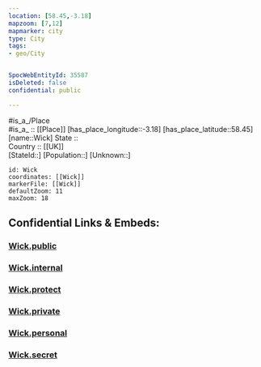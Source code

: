 ```yaml
---
location: [58.45,-3.18] 
mapzoom: [7,12] 
mapmarker: city 
type: City
tags:
- geo/City


SpocWebEntityId: 35587
isDeleted: false
confidential: public

---
```

#is_a_/Place  
#is_a_ :: [[Place]] 
[has_place_longitude::-3.18] 
[has_place_latitude::58.45] 
[name::Wick] 
State ::  
Country :: [[UK]]  
[StateId::] 
[Population::] 
[Unknown::] 


```leaflet
id: Wick
coordinates: [[Wick]] 
markerFile: [[Wick]] 
defaultZoom: 11 
maxZoom: 18
```


## Confidential Links & Embeds: 

### [Wick.public](/_public/\Earth\Continent\Europe\Europe~North\UK\Scotland\counties~Scotland\Highland\cities~HighlandWick.public.md) 

### [Wick.internal](/_internal/\Earth\Continent\Europe\Europe~North\UK\Scotland\counties~Scotland\Highland\cities~HighlandWick.internal.md) 

### [Wick.protect](/_protect/\Earth\Continent\Europe\Europe~North\UK\Scotland\counties~Scotland\Highland\cities~HighlandWick.protect.md) 

### [Wick.private](/_private/\Earth\Continent\Europe\Europe~North\UK\Scotland\counties~Scotland\Highland\cities~HighlandWick.private.md) 

### [Wick.personal](/_personal/\Earth\Continent\Europe\Europe~North\UK\Scotland\counties~Scotland\Highland\cities~HighlandWick.personal.md) 

### [Wick.secret](/_secret/\Earth\Continent\Europe\Europe~North\UK\Scotland\counties~Scotland\Highland\cities~HighlandWick.secret.md)

